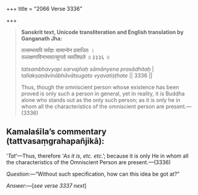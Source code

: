 +++
title = "2066 Verse 3336"

+++
> **Sanskrit text, Unicode transliteration and English translation by Ganganath Jha:** 
>
> तत्सम्भव्यपि सर्वज्ञः सामान्येन प्रसाधितः ।  
> तल्लक्षणाविनाभावात्सुगतो व्यवतिष्ठते ॥ ३३३६ ॥ 
>
> *tatsambhavyapi sarvajñaḥ sāmānyena prasādhitaḥ* \|  
> *tallakṣaṇāvinābhāvātsugato vyavatiṣṭhate* \|\| 3336 \|\| 
>
> Thus, though the omniscient person whose existence has been proved is only such a person in general, yet in reality, it is Buddha alone who stands out as the only such person; as it is only he in whom all the characteristics of the omniscient person are present.—(3336)



## Kamalaśīla’s commentary (tattvasaṃgrahapañjikā):

‘*Tat*’—Thus, therefore ‘*As it is*, *etc. etc*.’; because it is only He in whom all the characteristics of the Omniscient Person are present.—(3336)

*Question*:—“Without such specification, how can this idea be got at?”

*Answer*:—[*see verse 3337 next*]


